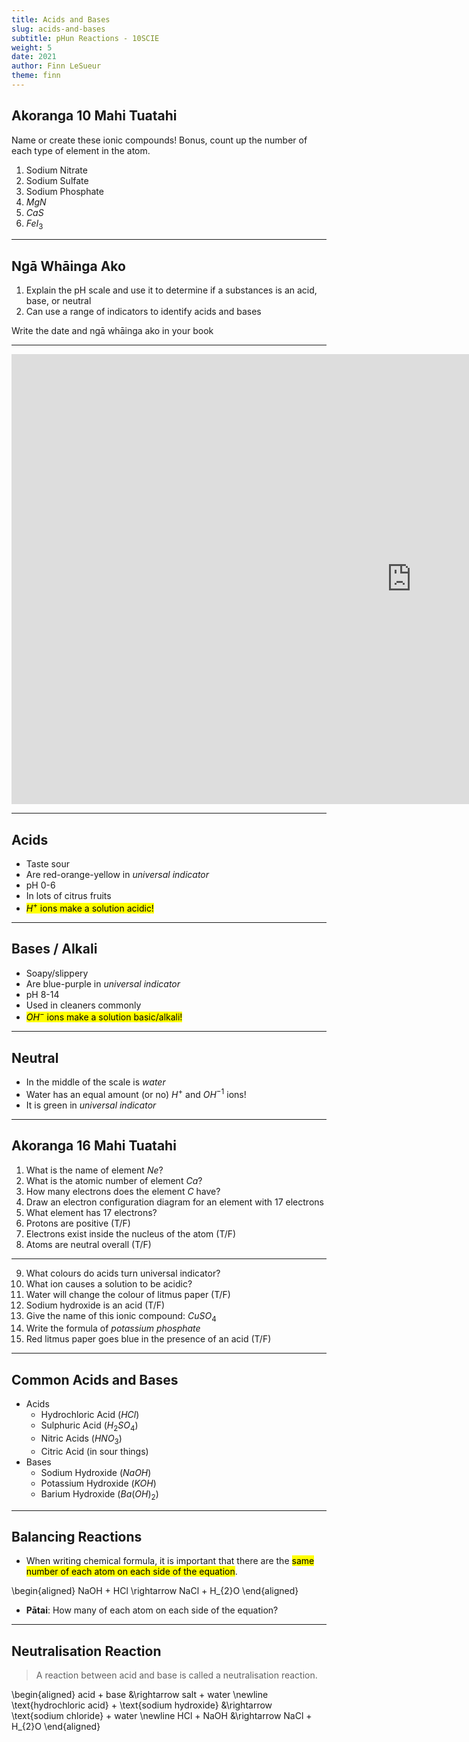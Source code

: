 ```yaml
---
title: Acids and Bases
slug: acids-and-bases
subtitle: pHun Reactions - 10SCIE
weight: 5
date: 2021
author: Finn LeSueur
theme: finn
---
```


## Akoranga 10 Mahi Tuatahi

Name or create these ionic compounds! Bonus, count up the number of each type of element in the atom.

1. Sodium Nitrate
2. Sodium Sulfate
3. Sodium Phosphate
4. $MgN$
5. $CaS$
6. $FeI_{3}$

---

## Ngā Whāinga Ako

1. Explain the pH scale and use it to determine if a substances is an acid, base, or neutral
2. Can use a range of indicators to identify acids and bases 

<p class="instruction">Write the date and ngā whāinga ako in your book</p>

---

<iframe width="1280" height="720" src="https://www.youtube.com/embed/vt8fB3MFzLk" title="YouTube video player" frameborder="0" allow="accelerometer; autoplay; clipboard-write; encrypted-media; gyroscope; picture-in-picture" allowfullscreen></iframe>

---

## Acids

- Taste sour
- Are red-orange-yellow in _universal indicator_
- pH 0-6
- In lots of citrus fruits
- <mark>$H^{+}$ ions make a solution acidic!</mark>

---

## Bases / Alkali

- Soapy/slippery
- Are blue-purple in _universal indicator_
- pH 8-14
- Used in cleaners commonly
- <mark>$OH^{-}$ ions make a solution basic/alkali!</mark>

---

## Neutral

- In the middle of the scale is _water_
- Water has an equal amount (or no) $H^{+}$ and $OH^{-1}$ ions!
- It is green in _universal indicator_

---

## Akoranga 16 Mahi Tuatahi

1. What is the name of element $Ne$?
2. What is the atomic number of element $Ca$?
3. How many electrons does the element $C$ have?
4. Draw an electron configuration diagram for an element with 17 electrons
5. What element has 17 electrons?
6. Protons are positive (T/F)
7. Electrons exist inside the nucleus of the atom (T/F)
8. Atoms are neutral overall (T/F)

---

9. What colours do acids turn universal indicator?
10. What ion causes a solution to be acidic?
11. Water will change the colour of litmus paper (T/F)
12. Sodium hydroxide is an acid (T/F)
13. Give the name of this ionic compound: $CuSO_{4}$
14. Write the formula of _potassium phosphate_
15. Red litmus paper goes blue in the presence of an acid (T/F)

---

## Common Acids and Bases

- Acids
    + Hydrochloric Acid ($HCl$)
    + Sulphuric Acid ($H_{2}SO_{4}$)
    + Nitric Acids ($HNO_{3}$)
    + Citric Acid (in sour things)
- Bases
    + Sodium Hydroxide ($NaOH$)
    + Potassium Hydroxide ($KOH$)
    + Barium Hydroxide ($Ba(OH)_{2}$)

---

## Balancing Reactions

- When writing chemical formula, it is important that there are the <mark>same number of each atom on each side of the equation</mark>.

\begin{aligned}
    NaOH + HCl \rightarrow NaCl + H_{2}O
\end{aligned}

- __Pātai__: How many of each atom on each side of the equation?

---

## Neutralisation Reaction

> A reaction between acid and base is called a neutralisation reaction.

\begin{aligned}
    acid + base &\rightarrow salt + water \newline
    \text{hydrochloric acid} + \text{sodium hydroxide} &\rightarrow \text{sodium chloride} + water \newline
    HCl + NaOH &\rightarrow NaCl + H_{2}O
\end{aligned}
